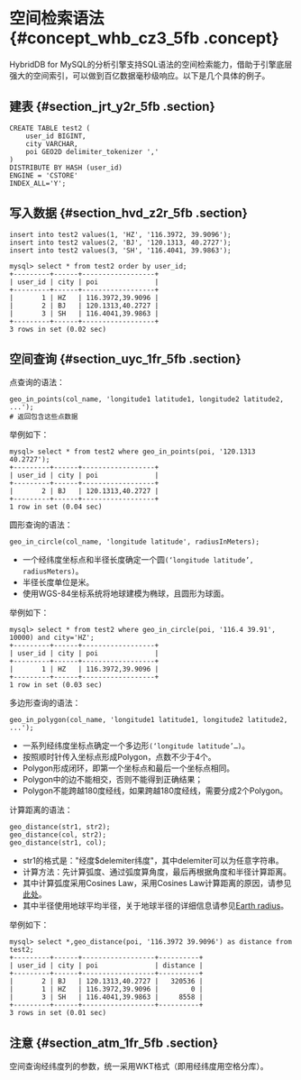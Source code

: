 # 空间检索语法 {#concept_whb_cz3_5fb .concept}

HybridDB for MySQL的分析引擎支持SQL语法的空间检索能力，借助于引擎底层强大的空间索引，可以做到百亿数据毫秒级响应。以下是几个具体的例子。

## 建表 {#section_jrt_y2r_5fb .section}

```
CREATE TABLE test2 (
    user_id BIGINT,
    city VARCHAR,
    poi GEO2D delimiter_tokenizer ','
)
DISTRIBUTE BY HASH (user_id)
ENGINE = 'CSTORE'
INDEX_ALL='Y';

```

## 写入数据 {#section_hvd_z2r_5fb .section}

```
insert into test2 values(1, 'HZ', '116.3972, 39.9096');
insert into test2 values(2, 'BJ', '120.1313, 40.2727');
insert into test2 values(3, 'SH', '116.4041, 39.9863');

mysql> select * from test2 order by user_id;
+---------+------+------------------+
| user_id | city | poi              |
+---------+------+------------------+
|       1 | HZ   | 116.3972,39.9096 |
|       2 | BJ   | 120.1313,40.2727 |
|       3 | SH   | 116.4041,39.9863 |
+---------+------+------------------+
3 rows in set (0.02 sec)

```

## 空间查询 {#section_uyc_1fr_5fb .section}

点查询的语法：

```
geo_in_points(col_name, 'longitude1 latitude1, longitude2 latitude2, ...');
# 返回包含这些点数据

```

举例如下：

```
mysql> select * from test2 where geo_in_points(poi, '120.1313 40.2727');
+---------+------+------------------+
| user_id | city | poi              |
+---------+------+------------------+
|       2 | BJ   | 120.1313,40.2727 |
+---------+------+------------------+
1 row in set (0.04 sec)

```

圆形查询的语法：

```
geo_in_circle(col_name, 'longitude latitude', radiusInMeters);
```

-   一个经纬度坐标点和半径长度确定一个圆`(‘longitude latitude’, radiusMeters)`。
-   半径长度单位是米。
-   使用WGS-84坐标系统将地球建模为椭球，且圆形为球面。

举例如下：

```
mysql> select * from test2 where geo_in_circle(poi, '116.4 39.91', 10000) and city='HZ';
+---------+------+------------------+
| user_id | city | poi              |
+---------+------+------------------+
|       1 | HZ   | 116.3972,39.9096 |
+---------+------+------------------+
1 row in set (0.03 sec)

```

多边形查询的语法：

```
geo_in_polygon(col_name, 'longitude1 latitude1, longitude2 latitude2, ...');
```

-   一系列经纬度坐标点确定一个多边形`(‘longitude latitude’…)`。
-   按照顺时针传入坐标点形成Polygon，点数不少于4个。
-   Polygon形成闭环，即第一个坐标点和最后一个坐标点相同。
-   Polygon中的边不能相交，否则不能得到正确结果；
-   Polygon不能跨越180度经线，如果跨越180度经线，需要分成2个Polygon。

计算距离的语法：

```
geo_distance(str1, str2);
geo_distance(col, str2);
geo_distance(str1, col);

```

-   str1的格式是："经度$delemiter纬度"，其中delemiter可以为任意字符串。
-   计算方法：先计算弧度、通过弧度算角度，最后再根据角度和半径计算距离。
-   其中计算弧度采用Cosines Law，采用Cosines Law计算距离的原因，请参见[此处](http://gis.stackexchange.com/questions/4906/why-is-law-of-cosines-more-preferable-than-haversine-when-calculating-distance-b)。
-   其中半径使用地球平均半径，关于地球半径的详细信息请参见[Earth radius](http://en.wikipedia.org/wiki/Earth_radius)。

举例如下：

```
mysql> select *,geo_distance(poi, '116.3972 39.9096') as distance from test2;
+---------+------+------------------+----------+
| user_id | city | poi              | distance |
+---------+------+------------------+----------+
|       2 | BJ   | 120.1313,40.2727 |   320536 |
|       1 | HZ   | 116.3972,39.9096 |        0 |
|       3 | SH   | 116.4041,39.9863 |     8558 |
+---------+------+------------------+----------+
3 rows in set (0.01 sec)

```

## 注意 {#section_atm_1fr_5fb .section}

空间查询经纬度列的参数，统一采用WKT格式（即用经纬度用空格分库）。

